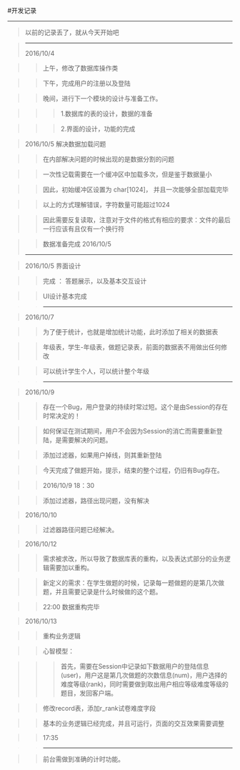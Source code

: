 #开发记录
***
>以前的记录丢了，就从今天开始吧

>***
>2016/10/4

>>上午，修改了数据库操作类

>>下午，完成用户的注册以及登陆

>>晚间，进行下一个模块的设计与准备工作。

>>> 1.数据库的表的设计，数据的准备

>>> 2.界面的设计，功能的完成

>2016/10/5 解决数据加载问题

>>在内部解决问题的时候出现的是数据分割的问题

>>一次性记载需要在一个缓冲区中加载多次，但是鉴于数据量小

>>因此，初始缓冲区设置为 char[1024]， 并且一次能够全部加载完毕

>>以上的方式理解错误，字符数量可能超过1024

>>因此需要反复读取，注意对于文件的格式有相应的要求：文件的最后一行应该有且仅有一个换行符

>>数据准备完成 2016/10/5
>***

>2016/10/5 界面设计

>>完成 ： 答题展示，以及基本交互设计

>>UI设计基本完成

>>***

>2016/10/7

>>为了便于统计，也就是增加统计功能，此时添加了相关的数据表

>>年级表，学生-年级表，做题记录表，前面的数据表不用做出任何修改

>>可以统计学生个人，可以统计整个年级

>>***

>2016/10/9

>>存在一个Bug，用户登录的持续时常过短。这个是由Session的存在时常决定的！

>> 如何保证在测试期间，用户不会因为Session的消亡而需要重新登陆，是需要解决的问题。

>>添加过滤器，如果用户掉线，则其重新登陆

>>今天完成了做题开始，提示，结束的整个过程，仍旧有Bug存在。

>>2016/10/9 18：30

>>添加过滤器，路径出现问题，没有解决


>2016/10/10

>>过滤器路径问题已经解决。


>2016/10/12

>>需求被求改，所以导致了数据库表的重构，以及表达式部分的业务逻辑需要加以重构。

>>新定义的需求：在学生做题的时候，记录每一题做题的是第几次做题，并且需要记录是什么时候做的这个题。

>>22:00 数据重构完毕

>2016/10/13

>>重构业务逻辑

>>心智模型：

>>>首先，需要在Session中记录如下数据用户的登陆信息(user)，用户这是第几次做题的次数信息(num)，用户选择的难度等级(rank)，同时需要做到取出用户相应等级难度等级的题目，发回客户端。

>>修改record表，添加r_rank试卷难度字段

>> 基本的业务逻辑已经完成，并且可运行，页面的交互效果需要调整

>> 17:35

>>***

>>前台需做到准确的计时功能。

>>
